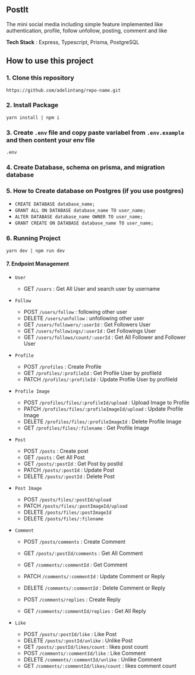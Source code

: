 ## PostIt
The mini social media including simple feature implemented like authentication, profile, follow unfollow, posting, comment and like

**Tech Stack** : Express, Typescript, Prisma, PostgreSQL

## How to use this project

### 1. Clone this repository
`https://github.com/adelintang/repo-name.git`

### 2. Install Package
`yarn install | npm i`

### 3.  Create `.env` file and copy paste variabel from `.env.example` and then content your env file
`
.env
`

### 4. Create Database, schema on prisma, and migration database

### 5. How to Create database on Postgres (if you use postgres)
- `CREATE DATABASE database_name;`
- `GRANT ALL ON DATABASE database_name TO user_name;`
- `ALTER DATABASE database_name OWNER TO user_name;`
- `GRANT CREATE ON DATABASE database_name TO user_name;`

### 6. Running Project
`yarn dev | npm run dev`

#### 7. Endpoint Management
- `User`

  - GET `/users` : Get All User and search user by username

- `Follow`

  - POST `/users/follow` : following other user
  - DELETE `/users/unfollow` : unfollowing other user
  - GET `/users/followers/:userId` : Get Followers User
  - GET `/users/followings/:userId` : Get Followings User
  - GET `/users/follows/count/:userId` : Get All Follower and Follower User

- `Profile`

  - POST `/profiles` : Create Profile
  - GET `/profiles/:profileId` : Get Profile User by profileId
  - PATCH `/profiles/:profileId` : Update Profile User by profileId

- `Profile Image`

  - POST `/profiles/files/:profileId/upload` : Upload Image to Profile
  - PATCH `/profiles/files/:profileImageId/upload` : Update Profile Image
  - DELETE `/profiles/files/:profileImageId` : Delete Profile Image
  - GET `/profiles/files/:filename` : Get Profile Image

- `Post`

  - POST `/posts` : Create post
  - GET `/posts` : Get All Post
  - GET `/posts/:postId` : Get Post by postId
  - PATCH `/posts/:postId` : Update Post
  - DELETE `/posts/:postId` : Delete Post

- `Post Image`

  - POST `/posts/files/:postId/upload`
  - PATCH `/posts/files/:postImageId/upload`
  - DELETE `/posts/files/:postImageId`
  - DELETE `/posts/files/:filename`

- `Comment`

  - POST `/posts/comments` : Create Comment
  - GET `/posts/:postId/comments` : Get All Comment
  - GET `/comments/:commentId` : Get Comment
  - PATCH `/comments/:commentId` : Update Comment or Reply
  - DELETE `/comments/:commentId` : Delete Comment or Reply
  
  - POST `/comments/replies` : Create Reply
  - GET `/comments/:commentId/replies` : Get All Reply

- `Like`

  - POST `/posts/:postId/like` : Like Post
  - DELETE `/posts/:postId/unlike` : Unlike Post
  - GET `/posts/:postId/likes/count` : likes post count
  - POST `/comments/:commentId/like` : Like Comment
  - DELETE `/comments/:commentId/unlike` : Unlike Comment
  - GET `/comments/:commentId/likes/count` : likes comment count




